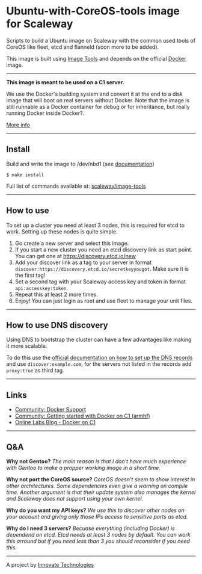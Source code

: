 # Ubuntu-with-CoreOS-tools image for Scaleway


Scripts to build a Ubuntu image on Scaleway with the common used tools of CoreOS like fleet, etcd and flanneld (soon more to be added).

This image is built using [Image Tools](https://github.com/scaleway/image-tools) and depends on the official [Docker](https://github.com/scaleway/image-docker) image.

---

**This image is meant to be used on a C1 server.**

We use the Docker's building system and convert it at the end to a disk image that will boot on real servers without Docker. Note that the image is still runnable as a Docker container for debug or for inheritance, but really running Docker inside Docker?.

[More info](https://github.com/scaleway/image-tools#docker-based-builder)

---

## Install

Build and write the image to /dev/nbd1 (see [documentation](https://www.scaleway.com/docs/create_an_image_with_docker))

```console
$ make install
```

Full list of commands available at: [scaleway/image-tools](https://github.com/scaleway/image-tools/tree/master/scripts#commands)

---

## How to use

To set up a cluster you need at least 3 nodes, this is required for etcd to work. Setting up these nodes is quite simple.

1. Go create a new server and select this image.
2. If you start a new cluster you need an etcd discovery link as start point. You can get one at https://discovery.etcd.io/new
3. Add your discover link as a tag to your server in format `discover:https://discovery.etcd.io/secretkeyyougot`. Make sure it is the first tag!
4. Set a second tag with your Scaleway access key and token in format `api:accesskey:token`.
5. Repeat this at least 2 more times.
6. Enjoy! You can just login as root and use fleet to manage your unit files.


---

## How to use DNS discovery

Using DNS to bootstrap the cluster can have a few advantages like making it more scalable.

To do this use the [official documentation on how to set up the DNS records](https://coreos.com/etcd/docs/latest/clustering.html#dns-discovery) and use `discover:example.com`, for the servers not listed in the records add `proxy:true` as third tag.

---

## Links

- [Community: Docker Support](https://community.cloud.online.net/t/official-docker-support/374?u=manfred)
- [Community: Getting started with Docker on C1 (armhf)](https://community.cloud.online.net/t/getting-started-docker-on-c1-armhf/383?u=manfred)
- [Online Labs Blog - Docker on C1](https://blog.cloud.online.net/2014/10/27/docker-on-c1/)

---


## Q&A

**Why not Gentoo?** *The main reason is that I don't have much experience with Gentoo to make a propper working image in a short time.*

**Why not port the CoreOS source?** *CoreOS doesn't seem to show interest in other architectures. Some dependencies even give a warning on compile time. Another argument is that their update system also manages the kernel and Scaleway does not support using your own kernel.*

**Why do you want my API keys?** *We use this to discover other nodes on your account and giving only those IPs access to sensitive ports as etcd.*

**Why do I need 3 servers?** *Becuase everything (including Docker) is dependend on etcd. Etcd needs at least 3 nodes by default. You can work this arround but if you need less than 3 you should reconsider if you need this.*

---

A project by [Innovate Technologies](https://github.com/Innovate-Technologies/)

